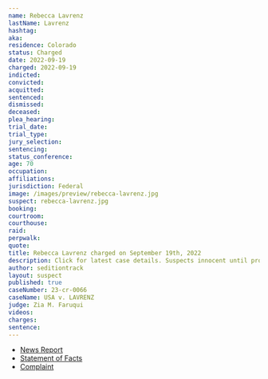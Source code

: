 ```yaml
---
name: Rebecca Lavrenz
lastName: Lavrenz
hashtag:
aka:
residence: Colorado
status: Charged
date: 2022-09-19
charged: 2022-09-19
indicted:
convicted:
acquitted:
sentenced:
dismissed:
deceased:
plea_hearing:
trial_date:
trial_type:
jury_selection:
sentencing:
status_conference:
age: 70
occupation:
affiliations:
jurisdiction: Federal
image: /images/preview/rebecca-lavrenz.jpg
suspect: rebecca-lavrenz.jpg
booking:
courtroom:
courthouse:
raid:
perpwalk:
quote:
title: Rebecca Lavrenz charged on September 19th, 2022
description: Click for latest case details. Suspects innocent until proven guilty.
author: seditiontrack
layout: suspect
published: true
caseNumber: 23-cr-0066
caseName: USA v. LAVRENZ
judge: Zia M. Faruqui
videos:
charges:
sentence:
---
```

- [News Report](https://www.csindy.com/news/springs-woman-arrested-for-jan-6-involvement/article_925a27dc-8108-11ed-ae3f-37a37dfc6b45.html)
- [Statement of Facts](https://www.justice.gov/usao-dc/case-multi-defendant/file/1560707/download)
- [Complaint](https://www.justice.gov/usao-dc/case-multi-defendant/file/1560702/download)
